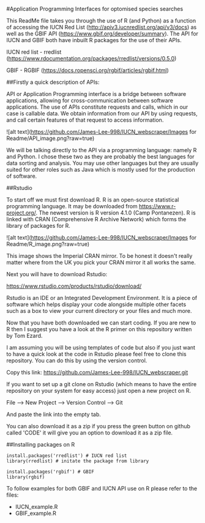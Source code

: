 #Application Programming Interfaces for optomised species searches

This ReadMe file takes you through the use of R (and Python) as a function of accessing the IUCN Red List (http://apiv3.iucnredlist.org/api/v3/docs) as well as the GBIF API (https://www.gbif.org/developer/summary). The API for IUCN and GBIF both have inbuilt R packages for the use of their APIs. 

IUCN red list - rredlist (https://www.rdocumentation.org/packages/rredlist/versions/0.5.0)

GBIF - RGBIF
(https://docs.ropensci.org/rgbif/articles/rgbif.html)

##Firstly a quick description of APIs:

API or Application Programming interface is a bridge between software applications, allowing for cross-communication between software applications. The use of APIs constitute requests and calls, which in our case is callable data.
We obtain information from our API by using requests, and call certain features of that request to access information. 

![alt text](https://github.com/James-Lee-998/IUCN_webscraper/Images for Readme/API_image.png?raw=true)

We will be talking directly to the API via a programming language: namely R and Python. I chose these two as they are probably the best languages for data sorting and analysis. You may use other languages but they are usually suited for other roles such as Java which is mostly used for the production of software. 

##Rstudio

To start off we must first download R. R is an open-source statistical programming language. It may be downloaded from https://www.r-project.org/. The newest version is R version 4.1.0 (Camp Pontanezen). R is linked with CRAN (Comprehensive R Archive Network) which forms the library of packages for R. 

![alt text](https://github.com/James-Lee-998/IUCN_webscraper/Images for Readme/R_image.png?raw=true)

This image shows the Imperial CRAN mirror. To be honest it doesn't really matter where from the UK you pick your CRAN mirror it all works the same. 

Next you will have to download Rstudio:

https://www.rstudio.com/products/rstudio/download/

Rstudio is an IDE or an Integrated Development Environment. It is a piece of software which helps display your code alongside multiple other facets such as a box to view your current directory or your files and much more. 

Now that you have both downloaded we can start coding. If you are new to R then I suggest you have a look at the R primer on this repository written by Tom Ezard. 

I am assuming you will be using templates of code but also if you just want to have a quick look at the code in Rstudio please feel free to clone this repository. You can do this by using the version control. 

Copy this link: https://github.com/James-Lee-998/IUCN_webscraper.git

If you want to set up a git clone on Rstudio (which means to have the entire repository on your system for easy access) just open a new project on R.

File --> New Project --> Version Control --> Git

And paste the link into the empty tab. 

You can also download it as a zip if you press the green button on github called 'CODE' it will give you an option to download it as a zip file. 

##Installing packages on R

```{r}
install.packages('rredlist') # IUCN red list
library(rredlist) # initate the package from library

install.packages('rgbif') # GBIF 
library(rgbif)
```

To follow examples for both GBIF and IUCN API use on R please refer to the files:

 - IUCN_example.R
 - GBIF_example.R
 




